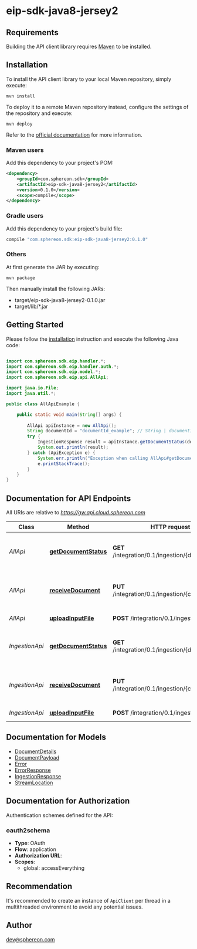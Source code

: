 # eip-sdk-java8-jersey2

## Requirements

Building the API client library requires [Maven](https://maven.apache.org/) to be installed.

## Installation

To install the API client library to your local Maven repository, simply execute:

```shell
mvn install
```

To deploy it to a remote Maven repository instead, configure the settings of the repository and execute:

```shell
mvn deploy
```

Refer to the [official documentation](https://maven.apache.org/plugins/maven-deploy-plugin/usage.html) for more information.

### Maven users

Add this dependency to your project's POM:

```xml
<dependency>
    <groupId>com.sphereon.sdk</groupId>
    <artifactId>eip-sdk-java8-jersey2</artifactId>
    <version>0.1.0</version>
    <scope>compile</scope>
</dependency>
```

### Gradle users

Add this dependency to your project's build file:

```groovy
compile "com.sphereon.sdk:eip-sdk-java8-jersey2:0.1.0"
```

### Others

At first generate the JAR by executing:

    mvn package

Then manually install the following JARs:

* target/eip-sdk-java8-jersey2-0.1.0.jar
* target/lib/*.jar

## Getting Started

Please follow the [installation](#installation) instruction and execute the following Java code:

```java

import com.sphereon.sdk.eip.handler.*;
import com.sphereon.sdk.eip.handler.auth.*;
import com.sphereon.sdk.eip.model.*;
import com.sphereon.sdk.eip.api.AllApi;

import java.io.File;
import java.util.*;

public class AllApiExample {

    public static void main(String[] args) {
        
        AllApi apiInstance = new AllApi();
        String documentId = "documentId_example"; // String | documentId
        try {
            IngestionResponse result = apiInstance.getDocumentStatus(documentId);
            System.out.println(result);
        } catch (ApiException e) {
            System.err.println("Exception when calling AllApi#getDocumentStatus");
            e.printStackTrace();
        }
    }
}

```

## Documentation for API Endpoints

All URIs are relative to *https://gw.api.cloud.sphereon.com*

Class | Method | HTTP request | Description
------------ | ------------- | ------------- | -------------
*AllApi* | [**getDocumentStatus**](docs/AllApi.md#getDocumentStatus) | **GET** /integration/0.1/ingestion/{documentId} | Get the status of the given document id
*AllApi* | [**receiveDocument**](docs/AllApi.md#receiveDocument) | **PUT** /integration/0.1/ingestion/{channelName} | Push document to the ingestion queue
*AllApi* | [**uploadInputFile**](docs/AllApi.md#uploadInputFile) | **POST** /integration/0.1/ingestion/ | Upload a file
*IngestionApi* | [**getDocumentStatus**](docs/IngestionApi.md#getDocumentStatus) | **GET** /integration/0.1/ingestion/{documentId} | Get the status of the given document id
*IngestionApi* | [**receiveDocument**](docs/IngestionApi.md#receiveDocument) | **PUT** /integration/0.1/ingestion/{channelName} | Push document to the ingestion queue
*IngestionApi* | [**uploadInputFile**](docs/IngestionApi.md#uploadInputFile) | **POST** /integration/0.1/ingestion/ | Upload a file


## Documentation for Models

 - [DocumentDetails](docs/DocumentDetails.md)
 - [DocumentPayload](docs/DocumentPayload.md)
 - [Error](docs/Error.md)
 - [ErrorResponse](docs/ErrorResponse.md)
 - [IngestionResponse](docs/IngestionResponse.md)
 - [StreamLocation](docs/StreamLocation.md)


## Documentation for Authorization

Authentication schemes defined for the API:
### oauth2schema

- **Type**: OAuth
- **Flow**: application
- **Authorization URL**: 
- **Scopes**: 
  - global: accessEverything


## Recommendation

It's recommended to create an instance of `ApiClient` per thread in a multithreaded environment to avoid any potential issues.

## Author

dev@sphereon.com

